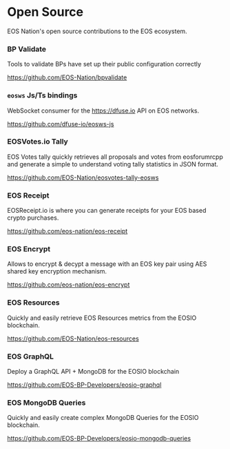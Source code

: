 # Open Source

EOS Nation's open source contributions to the EOS ecosystem.

### BP Validate

Tools to validate BPs have set up their public configuration correctly

https://github.com/EOS-Nation/bpvalidate

### `eosws` Js/Ts bindings

WebSocket consumer for the https://dfuse.io API on EOS networks.

https://github.com/dfuse-io/eosws-js

### EOSVotes.io Tally

EOS Votes tally quickly retrieves all proposals and votes from eosforumrcpp and generate a simple to understand voting tally statistics in JSON format.

https://github.com/EOS-Nation/eosvotes-tally-eosws

### EOS Receipt

EOSReceipt.io is where you can generate receipts for your EOS based crypto purchases.

https://github.com/eos-nation/eos-receipt

### EOS Encrypt

Allows to encrypt & decypt a message with an EOS key pair using AES shared key encryption mechanism.

https://github.com/eos-nation/eos-encrypt
 
### EOS Resources

Quickly and easily retrieve EOS Resources metrics from the EOSIO blockchain.  

https://github.com/EOS-Nation/eos-resources 
  
### EOS GraphQL

Deploy a GraphQL API + MongoDB for the EOSIO blockchain 

https://github.com/EOS-BP-Developers/eosio-graphql

### EOS MongoDB Queries

Quickly and easily create complex MongoDB Queries for the EOSIO blockchain.  

https://github.com/EOS-BP-Developers/eosio-mongodb-queries 
